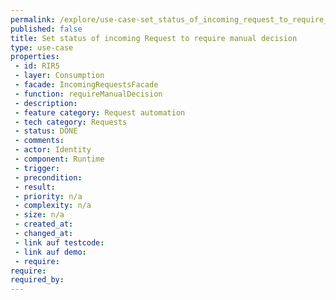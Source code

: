 ```yaml
---
permalink: /explore/use-case-set_status_of_incoming_request_to_require_manual_decision
published: false
title: Set status of incoming Request to require manual decision
type: use-case
properties:
 - id: RIR5
 - layer: Consumption
 - facade: IncomingRequestsFacade
 - function: requireManualDecision
 - description: 
 - feature category: Request automation
 - tech category: Requests
 - status: DONE
 - comments: 
 - actor: Identity
 - component: Runtime
 - trigger: 
 - precondition: 
 - result: 
 - priority: n/a
 - complexity: n/a
 - size: n/a
 - created_at: 
 - changed_at: 
 - link auf testcode: 
 - link auf demo: 
 - require: 
require:
required_by:
---
```

